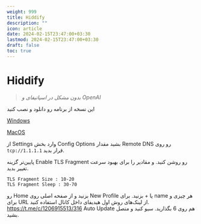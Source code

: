 ```yaml
---
weight: 999
title: Hiddify
description: ""
icon: article
date: 2024-02-15T23:47:00+03:30
lastmod: 2024-02-15T23:47:00+03:30
draft: false
toc: true
---
```

# Hiddify

> *بدون مشکل در اسپاتیفای و OpenAI*


این نسخه از برنامه رو دانلود و نصب کنید

[Windows](https://github.com/hiddify/hiddify-next/releases/download/v0.15.4/hiddify-windows-x64-setup.zip)

[MacOS](https://github.com/hiddify/hiddify-next/releases/download/v0.15.4/hiddify-windows-x64-setup.zip)


از  Settings وارد بخش Config Options بشید
مقدار Remote DNS رو روی `tcp://1.1.1.1` قرار بدید.

پایین‌تر گزینه Enable TLS Fragment رو روشن کنید.
و مقادیر را برای بهبود سرعت تغییر بدید.

```
TLS Fragment Size : 10-20
TLS Fragment Sleep : 30-70
```

 رو Home بزنید و از صفحه اصلی روی New Profile یا + بزنید.
برای name هر چیزی و برای URL از لینک‌های روش اول هیدیفای داخل کانال استفاده کنید.
https://t.me/c/1206915513/316
Auto Update هم روی 6 بگذارید.
سیو کنید و متصل بشید.
